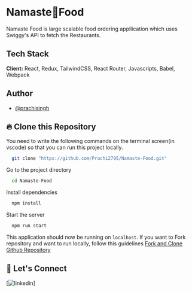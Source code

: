 # Namaste🙏Food

Namaste Food is large scalable food ordering appilication which uses Swiggy's API to fetch the Restaurants.

## Tech Stack

**Client:** React, Redux, TailwindCSS, React Router, Javascripts, Babel, Webpack

## Author

- [@prachisingh](https://www.github.com/Prachi2795)

## 🔥 Clone this Repository

You need to write the following commands on the terminal screen(in vscode) so that you can run this project locally.

```bash
  git clone "https://github.com/Prachi2795/Namaste-Food.git"
```

Go to the project directory

```bash
  cd Namaste-Food
```

Install dependencies

```bash
  npm install
```

Start the server

```bash
  npm run start
```

This application should now be running on `localhost`. If you want to Fork repository and want to run locally, follow this guidelines [Fork and Clone Github Repository](https://docs.github.com/en/get-started/quickstart/fork-a-repo)

## 🔗 Let's Connect

[![linkedin](https://www.linkedin.com/in/singhprachi9527/)]
